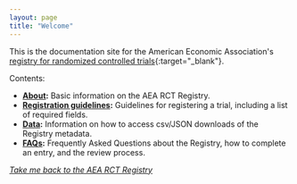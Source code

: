 ```yaml
---
layout: page
title: "Welcome"
---
```


This is the documentation site for the American Economic Association's [registry for randomized controlled trials](https://www.socialscienceregistry.org/){:target="_blank"}.

Contents:

- **[About](https://docs.socialscienceregistry.org/About):** Basic information on the AEA RCT Registry. 
- **[Registration guidelines](https://docs.socialscienceregistry.org/Registration%20Guildelines):** Guidelines for registering a trial, including a list of required fields.
- **[Data](https://docs.socialscienceregistry.org/Data):** Information on how to access csv/JSON downloads of the Registry metadata.
- **[FAQs](https://docs.socialscienceregistry.org/FAQ):** Frequently Asked Questions about the Registry, how to complete an entry, and the review process.

*[Take me back to the AEA RCT Registry](https://www.socialscienceregistry.org/)*

